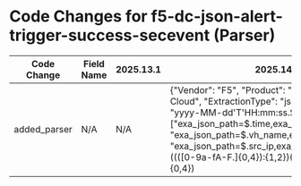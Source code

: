 # Code Changes for f5-dc-json-alert-trigger-success-secevent (Parser)

| Code Change | Field Name | 2025.13.1 | 2025.14.1 |
|-------------|------------|-----------|------------|
| added_parser | N/A | N/A | {"Vendor": "F5", "Product": "F5 Distributed Cloud", "ExtractionType": "json", "TimeFormat": "yyyy-MM-dd'T'HH:mm:ss.SSSZ", "Fields": ["exa_json_path=$.time,exa_field_name=time", "exa_json_path=$.vh_name,exa_field_name=host", "exa_json_path=$.src_ip,exa_regex=({src_ip}((([0-9a-fA-F.]{0,4}):{1,2}){1,7}([0-9a-fA-F]){0,4})|(((25[0-5]|(2[0-4]|1\d|[0-9]|)\d)\.?\b){4}))(:({src_port}\d+))?", "exa_json_path=$.src_port,exa_field_name=src_port", "exa_json_path=$.dst_ip,exa_regex=({dest_ip}((([0-9a-fA-F.]{0,4}):{1,2}){1,7}([0-9a-fA-F]){0,4})|(((25[0-5]|(2[0-4]|1\d|[0-9]|)\d)\.?\b){4}))(:({dest_port}\d+))?", "exa_json_path=$.dst_port,exa_field_name=dest_port", "exa_json_path=$.user_agent,exa_field_name=user_agent", "exa_json_path=$.browser_type,exa_field_name=browser", "exa_json_path=$.method,exa_field_name=method", "exa_json_path=$.rsp_code,exa_field_name=http_response_code", "exa_json_path=$.rsp_code_details,exa_field_name=additional_info", "exa_json_path=$.rsp_headers,exa_field_name=response", "exa_json_path=$.referer,exa_field_name=referrer", "exa_json_path=$.protocol,exa_field_name=protocol", "exa_json_path=$.req_size,exa_field_name=bytes_in", "exa_json_path=$.rsp_size,exa_field_name=bytes_out", "exa_json_path=$.policy,exa_field_name=policy_name", "exa_json_path=$.policy_hits..result,exa_field_name=action", "exa_json_path=$.waf_action,exa_field_name=action", "exa_json_path=$.app,exa_field_name=app", "exa_json_path=$.app_type,exa_field_name=app_type", "exa_json_path=$.sec_event_name,exa_field_name=alert_name", "exa_json_path=$.sec_event_name,exa_field_name=alert_subject", "exa_json_path=$.sec_event_type,exa_field_name=alert_type", "exa_json_path=$.severity,exa_field_name=alert_severity"], "Name": "f5-dc-json-alert-trigger-success-secevent", "ParserVersion": "v1.0.0", "Conditions": ["\"policy_hits\":", "\"vh_type\":", "\"vh_name\":", "\"scheme\":", "\"sec_event_type\":"]} |